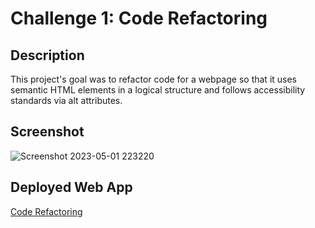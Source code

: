 # Challenge 1: Code Refactoring
## Description
This project's goal was to refactor code for a webpage so that it uses semantic HTML elements in a logical structure and follows accessibility standards via alt attributes. 

## Screenshot
![Screenshot 2023-05-01 223220](https://user-images.githubusercontent.com/59628271/235586956-945d5c9e-365c-47ae-a264-66f1bbd16d50.jpg)

## Deployed Web App
[Code Refactoring](https://apps.cwchilvers.io/apps/uci-bootcamp/UCI-CBC-01-CodeRefactoring/index.html)
